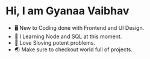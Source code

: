 # Hi, I am Gyanaa Vaibhav

- 🖥 New to Coding done with Frontend and UI Design.
- 📖 I Learning Node and SQL at this moment.
- 🌟 Love Sloving potent problems.
- 🌏 Make sure to checkout world full of projects.
